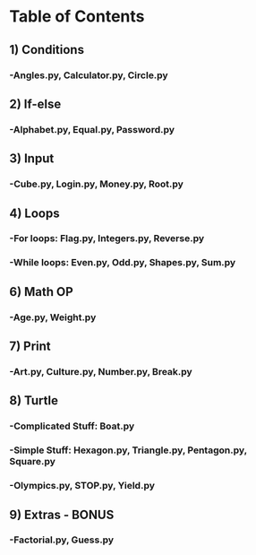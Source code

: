 # Table of Contents
## 1) Conditions
### -Angles.py, Calculator.py, Circle.py
## 2) If-else
### -Alphabet.py, Equal.py, Password.py
## 3) Input
### -Cube.py, Login.py, Money.py, Root.py
## 4) Loops
### -For loops: Flag.py, Integers.py, Reverse.py
### -While loops: Even.py, Odd.py, Shapes.py, Sum.py
## 6) Math OP
### -Age.py, Weight.py
## 7) Print
### -Art.py, Culture.py, Number.py, Break.py
## 8) Turtle
### -Complicated Stuff: Boat.py
### -Simple Stuff: Hexagon.py, Triangle.py, Pentagon.py, Square.py
### -Olympics.py, STOP.py, Yield.py
## 9) Extras - BONUS
### -Factorial.py, Guess.py
